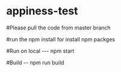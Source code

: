 # appiness-test

#Please pull the code from master branch

#run the npm install for install npm packges


#Run on local --- npm start

#Build -- npm run build
